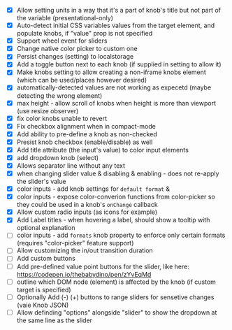 - [x] Allow setting units in a way that it's a part of knob's title but not part of the variable (presentational-only)
- [x] Auto-detect initial CSS variables values from the target element, and populate knobs, if "value" prop is not specified
- [x] Support wheel event for sliders
- [x] Change native color picker to custom one
- [x] Persist changes (setting) to localstorage
- [x] Add a toggle button next to each knob (if supplied in setting to allow it)
- [x] Make knobs setting to allow creating a non-iframe knobs element (which can be used/places however desired)
- [x] automatically-detected values are not working as expecetd (maybe detecting the wrong element)
- [x] max height - allow scroll of knobs when height is more than viewport (use resize observer)
- [x] fix color knobs unable to revert
- [x] Fix checkbox alignment when in compact-mode
- [x] Add ability to pre-define a knob as non-checked
- [x] Presist knob checkbox (enable/disable) as well
- [x] Add title attribute (the input's value) to color input elements
- [x] add dropdown knob (select)
- [x] Allows separator line without any text
- [x] when changing slider value & disabling & enabling - does not re-apply the slider's value
- [x] color inputs - add knob settings for `default format` &
- [x] color inputs - expose color-converion functions from color-picker so they could be used in a knob's `onChange` callback
- [x] Allow custom radio inputs (as icons for example)
- [x] Add Label titles - when hovering a label, should show a tooltip with optional explanation
- [ ] color inputs - add `formats` knob property to enforce only certain formats (requires "color-picker" feature support)
- [ ] Allow customizing the in/out transition duration
- [ ] Add custom buttons
- [ ] Add pre-defined value point buttons for the slider, like here: https://codepen.io/thebabydino/pen/zYvEqMd
- [ ] outline which DOM node (element) is affected by the knob (if custom target is specified)
- [ ] Optionally Add (-) (+) buttons to range sliders for sensetive changes (vaie Knob JSON)
- [ ] Allow definding "options" alongside "slider" to show the dropdown at the same line as the slider
